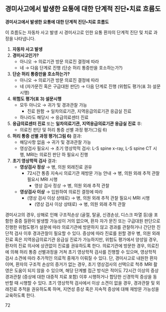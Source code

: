 ## 경미사고에서 발생한 요통에 대한 단계적 진단•치료 흐름도

**경미사고에서 발생한 요통에 대한 단계적 진단•치료 흐름도**

이 흐름도는 자동차 사고 발생 시 경미사고로 인한 요통 환자의 단계적 진단 및 치료 과정을 나타냅니다.

1.  **자동차 사고 발생**
2.  **경미사고인가?**
    *   아니오 → 의료기관 방문 의료진 결정에 따라
    *   네 → 다음 단계로 진행 (단순 허리 통증만을 호소하는가?)
3.  **단순 허리 통증만을 호소하는가?**
    *   아니오 → 의료기관 방문 의료진 결정에 따라
    *   네 (자가문진 혹은 구급대원 판단) → 다음 단계로 진행 (위험도 평가(표 3) 설문시행)
4.  **위험도 평가(표 3) 설문시행**
    *   모두 아니오 → 귀가 및 경과관찰 가능
        *   진료 원함 → 일차의료기관, 지역응급의료기관 응급실 진료
    *   하나라도 해당시 → 응급의료센터 진료
5.  **응급의료센터 진료** 또는 **일차의료기관, 지역응급의료기관 응급실 진료** 후:
    *   의료진 판단 및 허리 통증 선별 과정 평가(그림 6)
6.  **허리 통증 선별 과정 평가(그림 6)** 결과:
    *   해당사항 없음 → 귀가 및 경과관찰 가능
    *   영상검사 필요시 → 초기 영상학적 검사: L-S spine x-ray, L-S spine CT 시행, MRI는 의료진 판단 하 필요시 진행
7.  **초기 영상학적 검사** 결과:
    *   **영상검사 정상** → 병, 의원 외래진료 권유
        *   72시간 통증 지속시 의료기관 재방문 가능 안내 → 병, 의원 외래 추적 관찰 필요시 MRI 시행
            *   영상 검사 정상 → 병, 의원 외래 추적 관찰
    *   **영상검사 이상** → 입원하여 의료진 결정에 따라
        *   (영상 검사 이상 상태로) → 병, 의원 외래 추적 관찰 필요시 MRI 시행
            *   (영상 검사 이상 상태로) → 병, 의원 외래 추적 관찰

경미사고의 경우, 상해로 인해 구조적손상 (골절, 탈골, 신경손상, 디스크 파열 등)을 포함한 중증 질환이 발생할 가능성이 거의 없으며, 환자 자가 문진 또는 구급대원 판단으로 진행한 위험도평가 설문에 따라 의료기관에 방문하지 않고 경과를 관찰하거나 간단한 진단적 검사 이후 경과관찰이 필요할 수 있다. 증상에 따라 진료를 원할 경우 병, 의원 외래진료 혹은 지역응급의료기관 응급실 진료가 가능하지만, 위험도 평가에서 양성일 경우, 환자의 진료 의사에 상관없이 진료를 권유하도록 한다. 의료기관에 방문한 경우, 의료진에 의해 허리 통증 선별과정을 거쳐 초기 영상학적 검사를 진행할 수 있으며, 영상학적 검사 소견에 따라 추가적인 의료적 중재가 이뤄질 수 있다. 단, 경미사고로 내원한 환자이며, 환자의 구조적 손상의 증거가 없는 경우, 초기 영상검사의 선택으로 척추 MRI 촬영은 도움이 되지 않을 수 있으며, 해당 단계별 접근 방식은 적어도 72시간 이상의 증상 경과관찰 (증상에 대한 대증적 치료 포함) 이후 시행하거나 합당한 신경학적 증상을 동반할 때 시행할 수 있다. 초기 영상학적 검사에서 이상 소견이 없을 경우, 경과관찰 및 외래진료 추적을 권유하도록 하며, 지연성 증상 혹은 지속적 증상에 대해 재방문 가능성을 교육하도록 한다.

<PAGE>72